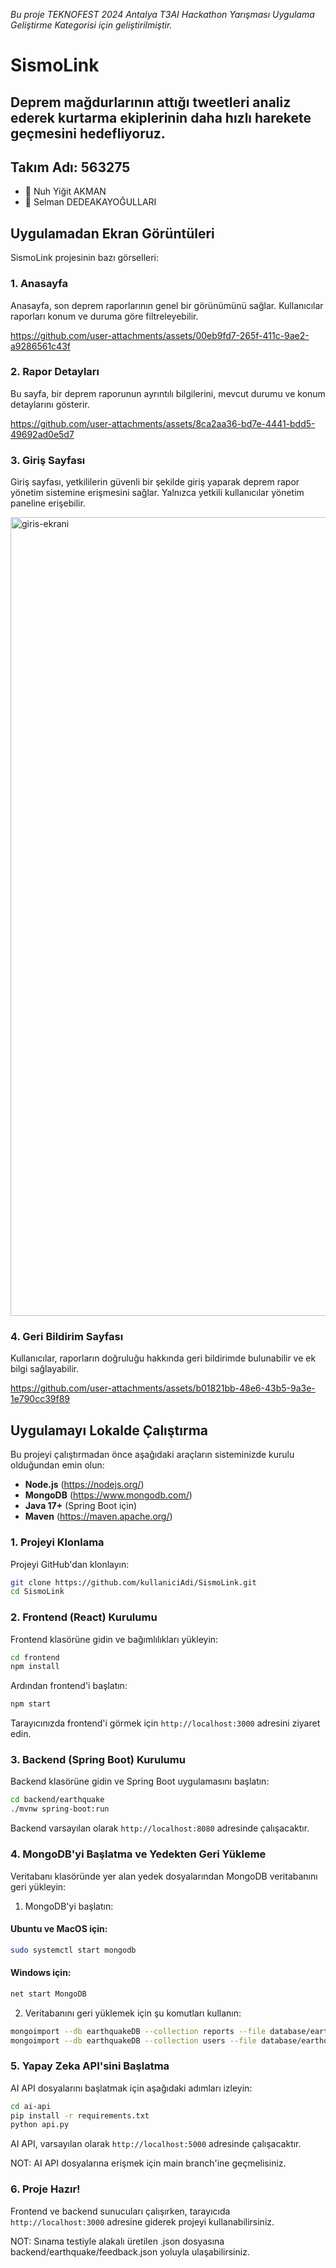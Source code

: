 
*Bu proje TEKNOFEST 2024 Antalya T3AI Hackathon Yarışması Uygulama Geliştirme Kategorisi için geliştirilmiştir.*

# SismoLink
## Deprem mağdurlarının attığı tweetleri analiz ederek kurtarma ekiplerinin daha hızlı harekete geçmesini hedefliyoruz.

## Takım Adı: 563275
- 👤 Nuh Yiğit AKMAN
- 👤 Selman DEDEAKAYOĞULLARI

## Uygulamadan Ekran Görüntüleri

SismoLink projesinin bazı görselleri:

### 1. Anasayfa
Anasayfa, son deprem raporlarının genel bir görünümünü sağlar. Kullanıcılar raporları konum ve duruma göre filtreleyebilir.

https://github.com/user-attachments/assets/00eb9fd7-265f-411c-9ae2-a9286561c43f

### 2. Rapor Detayları
Bu sayfa, bir deprem raporunun ayrıntılı bilgilerini, mevcut durumu ve konum detaylarını gösterir.

https://github.com/user-attachments/assets/8ca2aa36-bd7e-4441-bdd5-49692ad0e5d7

### 3. Giriş Sayfası
Giriş sayfası, yetkililerin güvenli bir şekilde giriş yaparak deprem rapor yönetim sistemine erişmesini sağlar. Yalnızca yetkili kullanıcılar yönetim paneline erişebilir.

<img width="1278" alt="giris-ekrani" src="https://github.com/user-attachments/assets/305cd09b-03cf-459a-9834-ff6930cdcde0">

### 4. Geri Bildirim Sayfası
Kullanıcılar, raporların doğruluğu hakkında geri bildirimde bulunabilir ve ek bilgi sağlayabilir.

https://github.com/user-attachments/assets/b01821bb-48e6-43b5-9a3e-1e790cc39f89

## Uygulamayı Lokalde Çalıştırma

Bu projeyi çalıştırmadan önce aşağıdaki araçların sisteminizde kurulu olduğundan emin olun:

- **Node.js** (https://nodejs.org/)
- **MongoDB** (https://www.mongodb.com/)
- **Java 17+** (Spring Boot için)
- **Maven** (https://maven.apache.org/)

### 1. Projeyi Klonlama

Projeyi GitHub'dan klonlayın:

```bash
git clone https://github.com/kullaniciAdi/SismoLink.git
cd SismoLink
```

### 2. Frontend (React) Kurulumu

Frontend klasörüne gidin ve bağımlılıkları yükleyin:

```bash
cd frontend
npm install
```

Ardından frontend'i başlatın:

```bash
npm start
```

Tarayıcınızda frontend'i görmek için `http://localhost:3000` adresini ziyaret edin.

### 3. Backend (Spring Boot) Kurulumu

Backend klasörüne gidin ve Spring Boot uygulamasını başlatın:

```bash
cd backend/earthquake
./mvnw spring-boot:run
```

Backend varsayılan olarak `http://localhost:8080` adresinde çalışacaktır.

### 4. MongoDB'yi Başlatma ve Yedekten Geri Yükleme

Veritabanı klasöründe yer alan yedek dosyalarından MongoDB veritabanını geri yükleyin:

1. MongoDB'yi başlatın:

#### Ubuntu ve MacOS için:
```bash
sudo systemctl start mongodb
```

#### Windows için:
```bash
net start MongoDB
```

2. Veritabanını geri yüklemek için şu komutları kullanın:

```bash
mongoimport --db earthquakeDB --collection reports --file database/earthquakedb.reports.json --jsonArray
mongoimport --db earthquakeDB --collection users --file database/earthquakedb.users.json --jsonArray
```

### 5. Yapay Zeka API'sini Başlatma

AI API dosyalarını başlatmak için aşağıdaki adımları izleyin:

```bash
cd ai-api
pip install -r requirements.txt
python api.py
```

AI API, varsayılan olarak `http://localhost:5000` adresinde çalışacaktır.

NOT: AI API dosyalarına erişmek için main branch'ine geçmelisiniz.

### 6. Proje Hazır!

Frontend ve backend sunucuları çalışırken, tarayıcıda `http://localhost:3000` adresine giderek projeyi kullanabilirsiniz.

NOT: Sınama testiyle alakalı üretilen .json dosyasına backend/earthquake/feedback.json yoluyla ulaşabilirsiniz.

